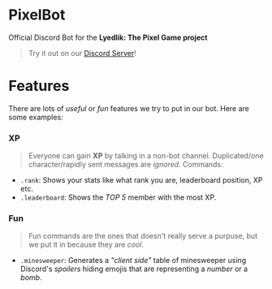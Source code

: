 # PixelBot
Official Discord Bot for the **Lyedlik: The Pixel Game project**
> Try it out on our [Discord Server](https://discord.gg/avgsdu65v8)!

# Features
There are lots of *useful* or *fun* features we try to put in our bot. Here are some examples:

### XP
> Everyone can gain **XP** by talking in a non-bot channel. Duplicated/one character/rapidly sent messages are *ignored*.
Commands:
* `.rank`: Shows your stats like what rank you are, leaderboard position, XP etc.
* `.leaderboard`: Shows the *TOP 5* member with the most XP.

### Fun
> Fun commands are the ones that doesn't really serve a purpuse, but we put it in because they are *cool*.
* `.minesweeper`: Generates a *"client side"* table of minesweeper using Discord's *spoilers* hiding emojis that are representing a *number* or a *bomb*.
